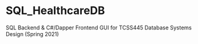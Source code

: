 # SQL_HealthcareDB
SQL Backend &amp; C#/Dapper Frontend GUI for TCSS445 Database Systems Design (Spring 2021)
